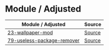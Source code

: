 

# Module / Adjusted

| Module / Adjusted | Source |
| ---------------- | ------ |
| [23-wallpaper-mod](https://github.com/samwhelp/anduinos-iso-builder-remix-prototype-kde-plasma/tree/main/asset/template/src/mods/23-wallpaper-mod) | [Source](https://github.com/Anduin2017/AnduinOS/tree/1.3/src/mods/23-wallpaper-mod) |
| [79-useless-package-remover](https://github.com/samwhelp/anduinos-iso-builder-remix-prototype-kde-plasma/tree/main/asset/template/src/mods/79-useless-package-remover) | [Source](https://github.com/Anduin2017/AnduinOS/tree/1.3/src/mods/79-useless-package-remover) |















